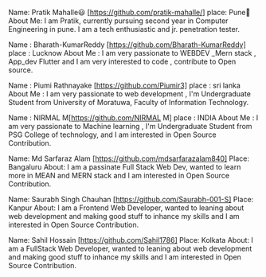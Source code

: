 Name: Pratik Mahalle😃 [https://github.com/pratik-mahalle/]
place: Pune🚩
About Me: I am Pratik, currently pursuing second year in Computer Engineering in pune. I am a tech enthusiastic and jr. penetration tester.

Name : Bharath-KumarReddy [https://github.com/Bharath-KumarReddy]
place : Lucknow
About Me : I am very passionate to WEBDEV _Mern stack , App_dev Flutter and I am very interested to code , contribute to Open source.

Name : Piumi Rathnayake [https://github.com/Piumir3]
place : sri lanka
About Me : I am very passionate to web development , I'm Undergraduate Student from University of Moratuwa, Faculty of Information Technology.

Name : NIRMAL M[https://github.com/NIRMAL M]
place : INDIA
About Me : I am very passionate to Machine learning , I'm Undergraduate Student from PSG College of technology, and I am interested in Open Source Contribution.

Name: Md Sarfaraz Alam [https://github.com/mdsarfarazalam840]
Place: Bangaluru
About: I am a passinate Full Stack Web Dev, wanted to learn more in MEAN and MERN stack and I am interested in Open Source Contribution.


Name: Saurabh Singh Chauhan [https://github.com/Saurabh-001-S]
Place: Kanpur
About: I am a Frontend Web Developer, wanted to leaning about web development and making good stuff to inhance my skills and I am interested in Open Source Contribution.

Name: Sahil Hossain [https://github.com/Sahil1786] Place: Kolkata About: I am a FullStack Web Developer, wanted to leaning about web development and making good stuff to inhance my skills and I am interested in Open Source Contribution.
